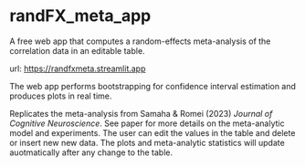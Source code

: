 # randFX_meta_app
A free web app that computes a random-effects meta-analysis of the correlation data in an editable table. 

url: https://randfxmeta.streamlit.app

The web app performs bootstrapping for confidence interval estimation and produces plots in real time. 

Replicates the meta-analysis from Samaha &amp; Romei (2023) _Journal of Cognitive Neuroscience_. See paper for more details on the meta-analytic model and experiments. 
The user can edit the values in the table and delete or insert new new data. The plots and meta-analytic statistics will update auotmatically after any change to the table.
